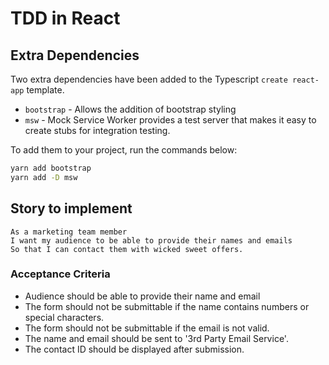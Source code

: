 # TDD in React

## Extra Dependencies
Two extra dependencies have been added to the Typescript `create react-app` template.
- `bootstrap` - Allows the addition of bootstrap styling
- `msw` - Mock Service Worker provides a test server that makes it easy to create stubs for integration testing.

To add them to your project, run the commands below:

``` bash
yarn add bootstrap
yarn add -D msw
```

## Story to implement
```
As a marketing team member
I want my audience to be able to provide their names and emails
So that I can contact them with wicked sweet offers.
```

### Acceptance Criteria
- Audience should be able to provide their name and email
- The form should not be submittable if the name contains numbers or special characters.
- The form should not be submittable if the email is not valid.
- The name and email should be sent to '3rd Party Email Service'.
- The contact ID should be displayed after submission.
